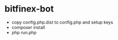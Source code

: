 # bitfinex-bot

 - copy config.php.dist to config.php and setup keys
 - composer install
 - php run.php
